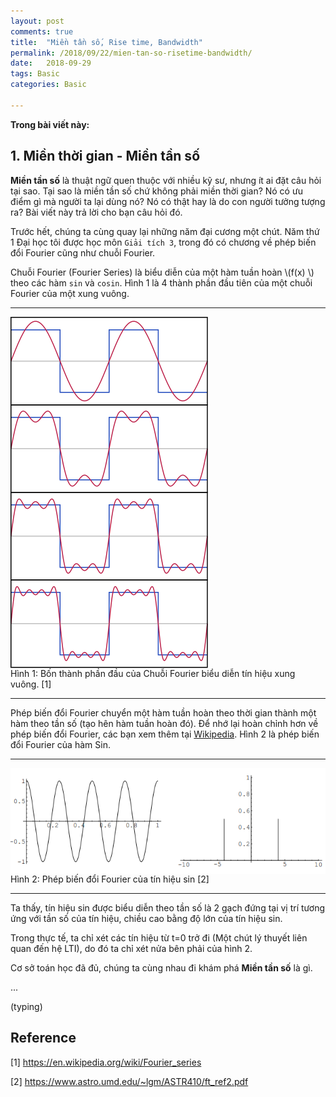 ```yaml
---
layout: post
comments: true
title:  "Miền tần số, Rise time, Bandwidth"
permalink: /2018/09/22/mien-tan-so-risetime-bandwidth/
date:   2018-09-29
tags: Basic
categories: Basic

---
```


**Trong bài viết này:** 



<a name="-gioi-thieu"></a>

## 1. Miền thời gian - Miền tần số
<!-- Trong bài viết này tôi trình bày về miền thời gian và  -->
**Miền tần số** là thuật ngữ quen thuộc với nhiều kỹ sư, nhưng ít ai đặt câu hỏi tại sao. Tại sao là miền tần số chứ không phải miền thời gian? Nó có ưu điểm gì mà người ta lại dùng nó? Nó có thật hay là do con người tưởng tượng ra? Bài viết này trả lời cho bạn câu hỏi đó. 

Trước hết, chúng ta cùng quay lại những năm đại cương một chút. Năm thứ 1 Đại học tôi được học môn `Giải tích 3`, trong đó có chương về phép biến đổi Fourier cũng như chuỗi Fourier.

Chuỗi Fourier (Fourier Series) là biểu diễn của một hàm tuần hoàn \\(f(x) \\) theo các hàm `sin` và `cosin`. Hình 1 là 4 thành phần đầu tiên của một chuỗi Fourier của một xung vuông.

<hr>
<div class="imgcap">
 <img src ="/assets/2/2_fourier_series.png" align = "center" width = "">
 <div class = "thecap"> Hình 1: Bốn thành phần đầu của Chuỗi Fourier biểu diễn tín hiệu xung vuông. [1] </div>
</div>
<hr>

Phép biến đổi Fourier chuyển một hàm tuần hoàn theo thời gian thành một hàm theo tần số (tạo hên hàm tuần hoàn đó). Để nhớ lại hoàn chỉnh hơn về phép biến đổi Fourier, các bạn xem thêm tại [Wikipedia][wiki]. Hình 2 là phép biến đổi Fourier của hàm Sin.

<hr>
<div class="imgcap">
 <img src ="/assets/2/2_fs_sin.png" align = "center" width = "">
 <div class = "thecap"> Hình 2: Phép biến đổi Fourier của tín hiệu sin [2] </div>
</div>
<hr>

Ta thấy, tín hiệu sin được biểu diễn theo tần số là 2 gạch đứng tại vị trí tương ứng với tần số của tín hiệu, chiều cao bằng độ lớn của tín hiệu sin. 

Trong thực tế, ta chỉ xét các tín hiệu từ t=0 trở đi (Một chút lý thuyết liên quan đến hệ LTI), do đó ta chỉ xét nửa bên phải của hình 2.

Cơ sở toán học đã đủ, chúng ta cùng nhau đi khám phá **Miền tần số** là gì.

<!-- Miền tần số, theo định nghĩa -->

...

(typing)


<!-- <a name="-dinh-nghia"></a>
## 2. 
 -->



## Reference
[1] https://en.wikipedia.org/wiki/Fourier_series

[2] https://www.astro.umd.edu/~lgm/ASTR410/ft_ref2.pdf


<!-- ========================== -->
[wiki]: https://en.wikipedia.org/wiki/Fourier_transform